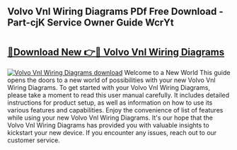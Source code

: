 ## Volvo Vnl Wiring Diagrams PDf Free Download - Part-cjK Service Owner Guide WcrYt

# <h2><a href="http://dfies81.blite.top/?on=Volvo+Vnl+Wiring+Diagrams">🔗Download New 👉🔴 Volvo Vnl Wiring Diagrams</a></h2>

[![Volvo Vnl Wiring Diagrams download](https://i.imgur.com/lujVjoI.png)](http://dfies81.blite.top/?on=Volvo+Vnl+Wiring+Diagrams)
Welcome to a New World This guide opens the doors to a new world of possibilities with your new Volvo Vnl Wiring Diagrams. To get started with your Volvo Vnl Wiring Diagrams, please take a moment to read this user manual carefully. It includes detailed instructions for product setup, as well as information on how to use its various features and capabilities. Enjoy the convenience of list of features while using your new Volvo Vnl Wiring Diagrams. It's our hope that the Volvo Vnl Wiring Diagrams has provided you with valuable insights to kickstart your new device. If you encounter any issues, reach out to our customer service.
